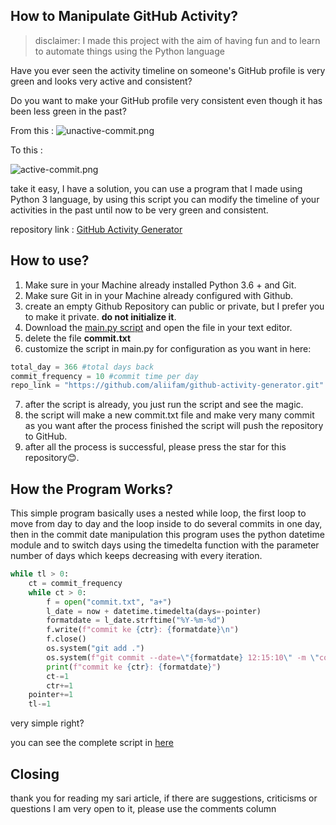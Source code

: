 ## How to Manipulate GitHub Activity?


> disclaimer: I made this project with the aim of having fun and to learn to automate things using the Python language

Have you ever seen the activity timeline on someone's GitHub profile is very green and looks very active and consistent?

Do you want to make your GitHub profile very consistent even though it has been less green in the past?

From this :
![unactive-commit.png](https://cdn.hashnode.com/res/hashnode/image/upload/v1639130723281/y4FMp_0BW7.png)


To this :

![active-commit.png](https://cdn.hashnode.com/res/hashnode/image/upload/v1639130675466/iQUQN_wHZ.png)

take it easy, I have a solution, you can use a program that I made using Python 3 language, by using this script you can modify the timeline of your activities in the past until now to be very green and consistent.

repository link : [GitHub Activity Generator](https://github.com/aliifam/github-activity-generator) 

## How to use?
1. Make sure in your Machine already installed Python 3.6 + and Git.
2. Make sure Git in in your Machine already configured with Github.
3. create an empty Github Repository can public or private, but I prefer you to make it private. **do not initialize it**.
4. Download the [main.py script](https://github.com/aliifam/github-activity-generator/archive/main.zip) and open the file in your text editor.
5. delete the file **commit.txt**
6. customize the script in main.py for configuration as you want in here:
```python
total_day = 366 #total days back
commit_frequency = 10 #commit time per day
repo_link = "https://github.com/aliifam/github-activity-generator.git"
```
7. after the script is already, you just run the script and see the magic.
8. the script will make a new commit.txt file and make very many commit as you want after the process finished the script will push the repository to GitHub.
9. after all the process is successful, please press the star for this repository😊.

## How the Program Works?

This simple program basically uses a nested while loop, the first loop to move from day to day and the loop inside to do several commits in one day, then in the commit date manipulation this program uses the python datetime module and to switch days using the timedelta function with the parameter number of days which keeps decreasing with every iteration.

```python
while tl > 0:
    ct = commit_frequency
    while ct > 0:
        f = open("commit.txt", "a+")
        l_date = now + datetime.timedelta(days=-pointer)
        formatdate = l_date.strftime("%Y-%m-%d")
        f.write(f"commit ke {ctr}: {formatdate}\n")
        f.close()
        os.system("git add .")
        os.system(f"git commit --date=\"{formatdate} 12:15:10\" -m \"commit ke {ctr}\"")
        print(f"commit ke {ctr}: {formatdate}")
        ct-=1
        ctr+=1
    pointer+=1
    tl-=1
``` 
very simple right?

you can see the complete script in  [here](https://github.com/aliifam/github-activity-generator/blob/main/main.py) 

## Closing
thank you for reading my sari article, if there are suggestions, criticisms or questions I am very open to it, please use the comments column